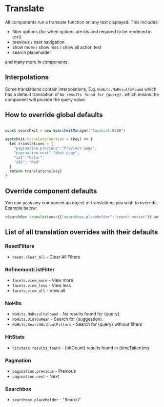 # Translate

All components run a translate function on any text displayed. This includes:

- filter options (for when options are ids and required to be rendered in text)
- previous / next navigation
- show more / show less / show all action text
- search placeholder

and many more in components.

## Interpolations
Some translations contain interpolations, E.g. `NoHits.NoResultsFound` which has a default translation of `No results found for {query}.` which means the component will provide the query value.

## How to override global defaults
```js

const searchkit = new SearchkitManager("locahost:9200")

searchkit.translateFunction = (key) => {
  let translations = {
    "pagination.previous":"Previous page",
    "pagination.next":"Next page",
    "id1":"Color",
    "id2": "Red"
  }
  return translations[key]
}
```

## Override component defaults

You can pass any component an object of translations you wish to override. Example below:

```jsx
<SearchBox translations={{"searchbox.placeholder":"search movies"}} autofocus={true} searchOnChange={true} queryFields={["actors^1","type^2","languages","title^5", "genres^2"]}/>
```

## List of all translation overrides with their defaults

### ResetFilters
- `reset.clear_all` - Clear All Filters

### RefinementListFilter
- `facets.view_more` - View more
- `facets.view_less` - View less
- `facets.view_all` - View all

### NoHits
- `NoHits.NoResultsFound` - No results found for {query}.
- `NoHits.DidYouMean` - Search for {suggestion}.
- `NoHits.SearchWithoutFilters` - Search for {query} without filters

### HitStats
- `hitstats.results_found` - {hitCount} results found in {timeTaken}ms

### Pagination
- `pagination.previous` - Previous
- `pagination.next` - Next

### Searchbox
- `searchbox.placeholder` - "Search"
